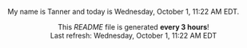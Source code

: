 My name is Tanner and today is Wednesday, October 1, 11:22 AM EDT.

<p align="center">This <i>README</i> file is generated <b>every 3 hours</b>!</br>Last refresh: Wednesday, October 1, 11:22 AM EDT<br /></p>
